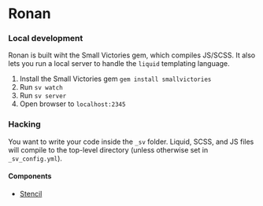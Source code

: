 # Ronan

### Local development
Ronan is built wiht the Small Victories gem, which compiles JS/SCSS. It also lets you run a local server to handle the `liquid` templating language.

1. Install the Small Victories gem
```gem install smallvictories```
2. Run `sv watch`
3. Run `sv server`
4. Open browser to `localhost:2345`

### Hacking
You want to write your code inside the `_sv` folder. Liquid, SCSS, and JS files will compile to the top-level directory (unless otherwise set in `_sv_config.yml`).

#### Components
- [Stencil](https://github.com/jheftmann/stencil)
